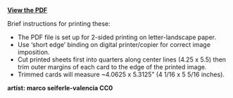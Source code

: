 **[View the PDF](https://github.com/endangereddataweek/resources/blob/master/media/postcards/Endangered%20Data%20postcards.pdf)**

Brief instructions for printing these:

- The PDF file is set up for 2-sided printing on letter-landscape paper.
- Use ‘short edge’ binding on digital printer/copier for correct image imposition.
- Cut printed sheets first into quarters along center lines (4.25 x 5.5) then trim outer margins of each card to the edge of the printed image.
- Trimmed cards will measure ~4.0625 x 5.3125” (4 1/16 x 5 5/16 inches).

**artist: marco seiferle-valencia CC0**